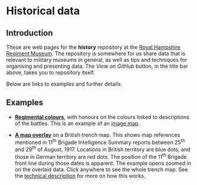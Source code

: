 # Historical data

## Introduction
These are web pages for the **history** repository at the [Royal Hampshire Regiment Museum](https://www.royalhampshireregiment.org/). The repository is somewhere for us share data that is relevant to military museums in general, as well as tips and techniques for organising and presenting data. The *View on GitHub* button, in the title bar above, takes you to repository itself.

Below are links to examples and further details. 

## Examples

- **[Regimental colours](https://tigersmuseum.github.io/history/colours/1stBn.svg)**, with honours on the colours linked to descriptions of the battles. This is an example of an [image map](docs/imagemap.md).

- **[A map overlay](https://tigersmuseum.github.io/history/examples/51b.svg)** on a British trench map. This shows map references mentioned in 11<sup>th</sup> Brigade Intelligence Summary reports between 25<sup>th</sup> and 29<sup>th</sup> of August, 1917. Locations in British territory are blue dots, and those in German territory are red dots. The position of the 11<sup>th</sup> Brigade front line during those dates is apparent. The example opens zoomed in on the overlaid data. Click anywhere to see the whole trench map. See the [technical description](docs/trench-map.md) for more on how this works.
